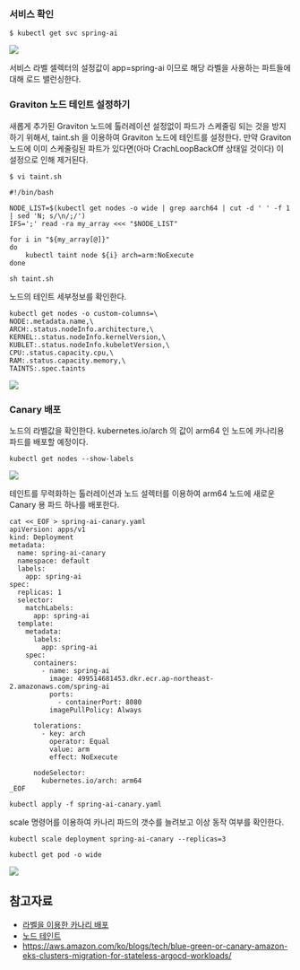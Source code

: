 
### 서비스 확인 ###

```
$ kubectl get svc spring-ai
```
![](https://github.com/gnosia93/eks-grv-mig/blob/main/tutorial/images/getsvc-1.png)

서비스 라벨 셀렉터의 설정값이 app=spring-ai 이므로 해당 라벨을 사용하는 파트들에 대해 로드 밸런싱한다. 

### Graviton 노드 테인트 설정하기 ###

새롭게 추가된 Graviton 노드에 톨러레이션 설정없이 파드가 스케줄링 되는 것을 방지하기 위해서, taint.sh 을 이용하여 Graviton 노드에 테인트를 설정한다. 만약 Graviton 노드에 이미 스케줄링된 파트가 있다면(아마 CrachLoopBackOff 상태일 것이다) 이 설정으로 인해 제거된다.
```
$ vi taint.sh
```
```
#!/bin/bash

NODE_LIST=$(kubectl get nodes -o wide | grep aarch64 | cut -d ' ' -f 1 | sed 'N; s/\n/;/')
IFS=';' read -ra my_array <<< "$NODE_LIST"

for i in "${my_array[@]}"
do
    kubectl taint node ${i} arch=arm:NoExecute	
done
```
```
sh taint.sh
```

노드의 테인트 세부정보를 확인한다. 
```
kubectl get nodes -o custom-columns=\
NODE:.metadata.name,\
ARCH:.status.nodeInfo.architecture,\
KERNEL:.status.nodeInfo.kernelVersion,\
KUBLET:.status.nodeInfo.kubeletVersion,\
CPU:.status.capacity.cpu,\
RAM:.status.capacity.memory,\
TAINTS:.spec.taints
```
![](https://github.com/gnosia93/eks-grv-mig/blob/main/tutorial/images/kubectl-getnode-3.png)



### Canary 배포 ###
노드의 라벨값을 확인한다. kubernetes.io/arch 의 값이 arm64 인 노드에 카나리용 파드를 배포할 예정이다.

```
kubectl get nodes --show-labels
```
![](https://github.com/gnosia93/eks-grv-mig/blob/main/tutorial/images/kubectl-getnode-4.png)

테인트를 무력화하는 톨러레이션과 노드 설렉터를 이용하여 arm64 노드에 새로운 Canary 용 파드 하나를 배포한다. 
```
cat <<_EOF > spring-ai-canary.yaml
apiVersion: apps/v1
kind: Deployment
metadata:
  name: spring-ai-canary
  namespace: default
  labels:
    app: spring-ai
spec:
  replicas: 1
  selector:
    matchLabels:
      app: spring-ai
  template:
    metadata:
      labels:
        app: spring-ai
    spec:
      containers:
        - name: spring-ai
          image: 499514681453.dkr.ecr.ap-northeast-2.amazonaws.com/spring-ai
          ports:
            - containerPort: 8080
          imagePullPolicy: Always

      tolerations:
        - key: arch
          operator: Equal
          value: arm
          effect: NoExecute

      nodeSelector:
        kubernetes.io/arch: arm64
_EOF
```

```
kubectl apply -f spring-ai-canary.yaml
```

scale 명령어를 이용하여 카나리 파드의 갯수를 늘려보고 이상 동작 여부를 확인한다. 
```
kubectl scale deployment spring-ai-canary --replicas=3
```
```
kubectl get pod -o wide
```
![](https://github.com/gnosia93/eks-grv-mig/blob/main/tutorial/images/getpod-2.png)




## 참고자료 ##
* [라벨을 이용한 카나리 배포](https://arisu1000.tistory.com/27842)
* [노드 테인트](https://dobby-isfree.tistory.com/163)
* https://aws.amazon.com/ko/blogs/tech/blue-green-or-canary-amazon-eks-clusters-migration-for-stateless-argocd-workloads/
